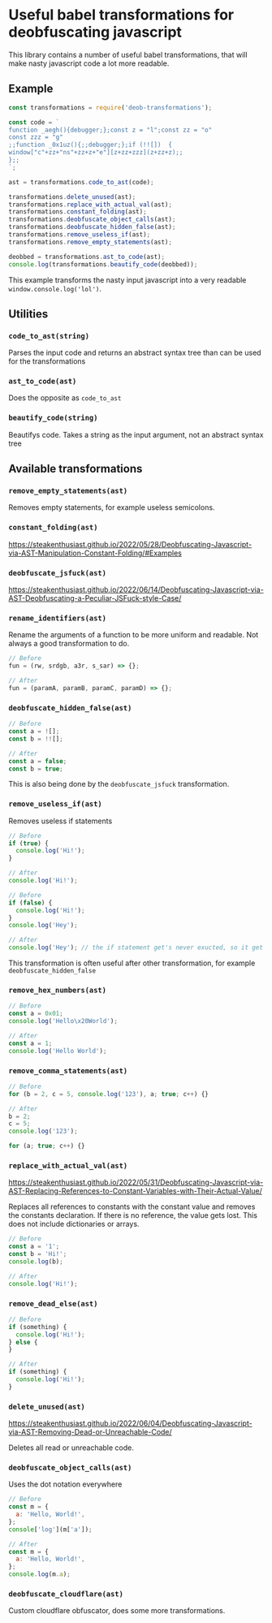 # Useful babel transformations for deobfuscating javascript

This library contains a number of useful babel transformations, that will make nasty javascript code a lot more readable.

## Example

```js
const transformations = require('deob-transformations');

const code = `
function _aegh(){debugger;};const z = "l";const zz = "o"
const zzz = "g"
;;function _0x1uz(){;;debugger;};if (!![])  {
window["c"+zz+"ns"+zz+z+"e"][z+zz+zzz](z+zz+z);;
};;
`;

ast = transformations.code_to_ast(code);

transformations.delete_unused(ast);
transformations.replace_with_actual_val(ast);
transformations.constant_folding(ast);
transformations.deobfuscate_object_calls(ast);
transformations.deobfuscate_hidden_false(ast);
transformations.remove_useless_if(ast);
transformations.remove_empty_statements(ast);

deobbed = transformations.ast_to_code(ast);
console.log(transformations.beautify_code(deobbed));
```

This example transforms the nasty input javascript into a very readable `window.console.log('lol')`.

## Utilities

### `code_to_ast(string)`

Parses the input code and returns an abstract syntax tree than can be used for the transformations

### `ast_to_code(ast)`

Does the opposite as `code_to_ast`

### `beautify_code(string)`

Beautifys code. Takes a string as the input argument, not an abstract syntax tree

## Available transformations

### `remove_empty_statements(ast)`

Removes empty statements, for example useless semicolons.

### `constant_folding(ast)`

https://steakenthusiast.github.io/2022/05/28/Deobfuscating-Javascript-via-AST-Manipulation-Constant-Folding/#Examples

### `deobfuscate_jsfuck(ast)`

https://steakenthusiast.github.io/2022/06/14/Deobfuscating-Javascript-via-AST-Deobfuscating-a-Peculiar-JSFuck-style-Case/

### `rename_identifiers(ast)`

Rename the arguments of a function to be more uniform and readable. Not always a good transformation to do.

```js
// Before
fun = (rw, srdgb, a3r, s_sar) => {};

// After
fun = (paramA, paramB, paramC, paramD) => {};
```

### `deobfuscate_hidden_false(ast)`

```js
// Before
const a = ![];
const b = !![];

// After
const a = false;
const b = true;
```

This is also being done by the `deobfuscate_jsfuck` transformation.

### `remove_useless_if(ast)`

Removes useless if statements

```js
// Before
if (true) {
  console.log('Hi!');
}

// After
console.log('Hi!');
```

```js
// Before
if (false) {
  console.log('Hi!');
}
console.log('Hey');

// After
console.log('Hey'); // the if statement get's never exucted, so it get's removed
```

This transformation is often useful after other transformation, for example `deobfuscate_hidden_false`

### `remove_hex_numbers(ast)`

```js
// Before
const a = 0x01;
console.log('Hello\x20World');

// After
const a = 1;
console.log('Hello World');
```

### `remove_comma_statements(ast)`

```js
// Before
for (b = 2, c = 5, console.log('123'), a; true; c++) {}

// After
b = 2;
c = 5;
console.log('123');

for (a; true; c++) {}
```

### `replace_with_actual_val(ast)`

https://steakenthusiast.github.io/2022/05/31/Deobfuscating-Javascript-via-AST-Replacing-References-to-Constant-Variables-with-Their-Actual-Value/

Replaces all references to constants with the constant value and removes the constants declaration. If there is no reference, the value gets lost.
This does not include dictionaries or arrays.

```js
// Before
const a = '1';
const b = 'Hi!';
console.log(b);

// After
console.log('Hi!');
```

### `remove_dead_else(ast)`

```js
// Before
if (something) {
  console.log('Hi!');
} else {
}

// After
if (something) {
  console.log('Hi!');
}
```

### `delete_unused(ast)`

https://steakenthusiast.github.io/2022/06/04/Deobfuscating-Javascript-via-AST-Removing-Dead-or-Unreachable-Code/

Deletes all read or unreachable code.

### `deobfuscate_object_calls(ast)`

Uses the dot notation everywhere

```js
// Before
const m = {
  a: 'Hello, World!',
};
console['log'](m['a']);

// After
const m = {
  a: 'Hello, World!',
};
console.log(m.a);
```

### `deobfuscate_cloudflare(ast)`

Custom cloudflare obfuscator, does some more transformations.
